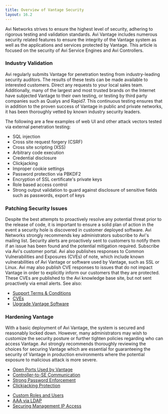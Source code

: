 ```yaml
---
title: Overview of Vantage Security
layout: 16.2
---
```

Avi Networks strives to ensure the highest level of security, adhering to rigorous testing and validation standards. Avi Vantage includes numerous security related features to ensure the integrity of the Vantage system as well as the applications and services protected by Vantage. This article is focused on the security of Avi Service Engines and Avi Controllers.

### Industry Validation

Avi regularly submits Vantage for penetration testing from industry-leading security auditors. The results of these tests can be made available to interested customers. Direct any requests to your local sales team.
Additionally, many of the largest and most trusted brands on the Internet have subjected Vantage to their own testing, or testing by third party companies such as Qualys and Rapid7. This continuous testing ensures that in addition to the proven success of Vantage in public and private networks, it has been thoroughly vetted by known industry security leaders.

The following are a few examples of web UI and other attack vectors tested via external penetration testing:

* SQL injection
* Cross site request forgery (CSRF)
* Cross site scripting (XSS)
* Arbitrary code execution
* Credential disclosure
* Clickjacking
* Improper cookie settings
* Password protection via PBKDF2
* Encryption of SSL certificate's private keys
* Role based access control
* Strong output validation to guard against disclosure of sensitive fields such as passwords, export of keys 

 

### Patching Security Issues

Despite the best attempts to proactively resolve any potential threat prior to the release of code, it is important to ensure a solid plan of action in the event a security hole is discovered in customer deployed software.
Avi Networks strongly recommends key administrators subscribe to Avi's mailing list. Security alerts are proactively sent to customers to notify them if an issue has been found and the potential mitigation required. Subscribe via Avi's customer portal.
Avi also publishes responses to Common Vulnerabilities and Exposures (CVEs) of note, which include known vulnerabilities of Avi Vantage or software used by Vantage, such as SSL or Linux. Avi may also publish CVE responses to issues that do not impact Vantage in order to explicitly inform our customers that they are protected. These CVEs are published to the Avi knowledge base site, but not sent proactively via email alerts.
See also:

* <a href="/docs/16.2/support-terms-and-conditions">Support Terms &amp; Conditions</a>
* <a href="/docs/16.2/search?search=cve">CVEs</a>
* <a href="/docs/16.2/upgrading-the-vantage-software">Upgrade Vantage Software</a> 

### Hardening Vantage

With a basic deployment of Avi Vantage, the system is secured and reasonably locked down. However, many administrators may wish to customize the security posture or further tighten policies regarding who can access Vantage. Avi strongly recommends thoroughly reviewing the choices for securing Vantage which are essential for guaranteeing the security of Vantage in production environments where the potential exposure to malicious attack is more severe.

* <a href="/docs/16.2/protocol-ports-used-by-avi-vantage-for-management-communication/">Open Ports Used by Vantage</a>
* <a href="/docs/16.2/controller-to-service-engine-communication">Controller-to-SE Communication</a>
* <a href="/docs/16.2/strong-password-enforcement">Strong Password Enforcement</a>
* <a href="/docs/16.2/clickjacking-protection">Clickjacking Protection</a>
<!-- TODO: Figure out where this is actually supposed to point. It's a broken link on the KB. -->
* <a href="/docs/16.2/configuration-guide/administration/user-accounts/">Custom Roles and Users</a>
* <a href="/docs/16.2/ldap-auth-profile-test">AAA via LDAP</a>
* <a href="/docs/16.2/securing-management-ip-access">Securing Management IP Access</a> 

 

